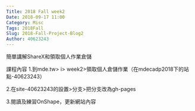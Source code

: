 ```yaml
---
Title: 2018 Fall week2
Date: 2018-09-17 11:00
Category: Misc
Tags: 2018Fall
Slug: 2018-Fall-Project-Blog2
Author: 40623243
---
```


簡單講解ShareX和領取個人作業倉儲

<!-- PELICAN_END_SUMMARY -->

課程內容
1.到mde.tw> i> week2>領取個人倉儲作業（在mdecadp2018下的站點-40623243）

2.在site-40623243的設置>分支>把分支改為gh-pages

3.閱讀及練習OnShape，更新網站內容